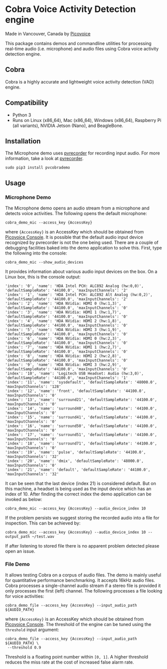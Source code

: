 # Cobra Voice Activity Detection engine

Made in Vancouver, Canada by [Picovoice](https://picovoice.ai)

This package contains demos and commandline utilities for processing real-time audio (i.e. microphone) and audio files
using Cobra voice activity detection engine.

## Cobra

Cobra is a highly accurate and lightweight voice activity detection (VAD) engine.

## Compatibility

- Python 3
- Runs on Linux (x86_64), Mac (x86_64), Windows (x86_64), Raspberry Pi (all variants), NVIDIA Jetson (Nano), and BeagleBone.

## Installation

The Microphone demo uses [pvrecorder](https://pypi.org/project/pvrecorder/) for recording input audio.
For more information, take a look at [pvrecorder](https://pypi.org/project/pvrecorder/).

```console
sudo pip3 install pvcobrademo
```

## Usage

### Microphone Demo

The Microphone demo opens an audio stream from a microphone and detects voice activities. The following opens the default microphone:

```console
cobra_demo_mic --access_key {AccessKey}
```

where `{AccessKey}` is an AccessKey which should be obtained from [Picovoice Console](https://picovoice.ai/console/). It is possible that the default audio input device recognized by pvrecorder is not the one being used. There are a couple of debugging facilities baked into the demo application to solve this. First, type the following into the console:

```console
cobra_demo_mic --show_audio_devices
```

It provides information about various audio input devices on the box. On a Linux box, this is the console output:

```
'index': '0', 'name': 'HDA Intel PCH: ALC892 Analog (hw:0,0)', 'defaultSampleRate': '44100.0', 'maxInputChannels': '2'
'index': '1', 'name': 'HDA Intel PCH: ALC892 Alt Analog (hw:0,2)', 'defaultSampleRate': '44100.0', 'maxInputChannels': '2'
'index': '2', 'name': 'HDA NVidia: HDMI 0 (hw:1,3)', 'defaultSampleRate': '44100.0', 'maxInputChannels': '0'
'index': '3', 'name': 'HDA NVidia: HDMI 1 (hw:1,7)', 'defaultSampleRate': '44100.0', 'maxInputChannels': '0'
'index': '4', 'name': 'HDA NVidia: HDMI 2 (hw:1,8)', 'defaultSampleRate': '44100.0', 'maxInputChannels': '0'
'index': '5', 'name': 'HDA NVidia: HDMI 3 (hw:1,9)', 'defaultSampleRate': '44100.0', 'maxInputChannels': '0'
'index': '6', 'name': 'HDA NVidia: HDMI 0 (hw:2,3)', 'defaultSampleRate': '44100.0', 'maxInputChannels': '0'
'index': '7', 'name': 'HDA NVidia: HDMI 1 (hw:2,7)', 'defaultSampleRate': '44100.0', 'maxInputChannels': '0'
'index': '8', 'name': 'HDA NVidia: HDMI 2 (hw:2,8)', 'defaultSampleRate': '44100.0', 'maxInputChannels': '0'
'index': '9', 'name': 'HDA NVidia: HDMI 3 (hw:2,9)', 'defaultSampleRate': '44100.0', 'maxInputChannels': '0'
'index': '10', 'name': 'Logitech USB Headset: Audio (hw:3,0)', 'defaultSampleRate': '44100.0', 'maxInputChannels': '1'
'index': '11', 'name': 'sysdefault', 'defaultSampleRate': '48000.0', 'maxInputChannels': '128'
'index': '12', 'name': 'front', 'defaultSampleRate': '44100.0', 'maxInputChannels': '0'
'index': '13', 'name': 'surround21', 'defaultSampleRate': '44100.0', 'maxInputChannels': '0'
'index': '14', 'name': 'surround40', 'defaultSampleRate': '44100.0', 'maxInputChannels': '0'
'index': '15', 'name': 'surround41', 'defaultSampleRate': '44100.0', 'maxInputChannels': '0'
'index': '16', 'name': 'surround50', 'defaultSampleRate': '44100.0', 'maxInputChannels': '0'
'index': '17', 'name': 'surround51', 'defaultSampleRate': '44100.0', 'maxInputChannels': '0'
'index': '18', 'name': 'surround71', 'defaultSampleRate': '44100.0', 'maxInputChannels': '0'
'index': '19', 'name': 'pulse', 'defaultSampleRate': '44100.0', 'maxInputChannels': '32'
'index': '20', 'name': 'dmix', 'defaultSampleRate': '48000.0', 'maxInputChannels': '0'
'index': '21', 'name': 'default', 'defaultSampleRate': '44100.0', 'maxInputChannels': '32'
``` 

It can be seen that the last device (index 21) is considered default. But on this machine, a headset is being used as 
the input device which has an index of 10. After finding the correct index the demo application can be invoked as below:

```console
cobra_demo_mic --access_key {AccessKey} --audio_device_index 10
```

If the problem persists we suggest storing the recorded audio into a file for inspection. This can be achieved by:

```console
cobra_demo_mic --access_key {AccessKey} --audio_device_index 10 --output_path ~/test.wav
```

If after listening to stored file there is no apparent problem detected please open an issue.

### File Demo

It allows testing Cobra on a corpus of audio files. The demo is mainly useful for quantitative performance
benchmarking. It accepts 16kHz audio files. Cobra processes a single-channel audio stream if a stereo file is
provided it only processes the first (left) channel. The following processes a file looking for voice activities:

```console
cobra_demo_file --access_key {AccessKey} --input_audio_path ${AUDIO_PATH}
```
where `{AccessKey}` is an AccessKey which should be obtained from [Picovoice Console](https://picovoice.ai/console/). The threshold of the engine can be tuned using the `threshold` input argument:

```console
cobra_demo_file --access_key {AccessKey} --input_audio_path ${AUDIO_PATH} \
 --threshold 0.9
```

Threshold is a floating point number within `[0, 1]`. A higher threshold reduces the miss rate at the cost of increased false alarm rate.

